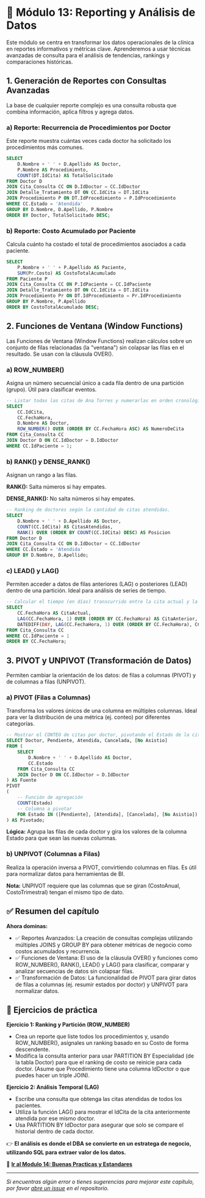 # 📘 Módulo 13: Reporting y Análisis de Datos
Este módulo se centra en transformar los datos operacionales de la clínica en reportes informativos y métricas clave. Aprenderemos a usar técnicas avanzadas de consulta para el análisis de tendencias, rankings y comparaciones históricas.

## 1. Generación de Reportes con Consultas Avanzadas
La base de cualquier reporte complejo es una consulta robusta que combina información, aplica filtros y agrega datos.

### **a) Reporte: Recurrencia de Procedimientos por Doctor**
Este reporte muestra cuántas veces cada doctor ha solicitado los procedimientos más comunes.

```sql
SELECT 
    D.Nombre + ' ' + D.Apellido AS Doctor,
    P.Nombre AS Procedimiento,
    COUNT(DT.IdCita) AS TotalSolicitado
FROM Doctor D
JOIN Cita_Consulta CC ON D.IdDoctor = CC.IdDoctor
JOIN Detalle_Tratamiento DT ON CC.IdCita = DT.IdCita
JOIN Procedimiento P ON DT.IdProcedimiento = P.IdProcedimiento
WHERE CC.Estado = 'Atendida'
GROUP BY D.Nombre, D.Apellido, P.Nombre
ORDER BY Doctor, TotalSolicitado DESC;
```

### **b) Reporte: Costo Acumulado por Paciente**
Calcula cuánto ha costado el total de procedimientos asociados a cada paciente.

```sql
SELECT 
    P.Nombre + ' ' + P.Apellido AS Paciente,
    SUM(Pr.Costo) AS CostoTotalAcumulado
FROM Paciente P
JOIN Cita_Consulta CC ON P.IdPaciente = CC.IdPaciente
JOIN Detalle_Tratamiento DT ON CC.IdCita = DT.IdCita
JOIN Procedimiento Pr ON DT.IdProcedimiento = Pr.IdProcedimiento
GROUP BY P.Nombre, P.Apellido
ORDER BY CostoTotalAcumulado DESC;
```


## 2. Funciones de Ventana (Window Functions)
Las Funciones de Ventana (Window Functions) realizan cálculos sobre un conjunto de filas relacionadas (la "ventana") sin colapsar las filas en el resultado. Se usan con la cláusula OVER().

### **a) ROW_NUMBER()**
Asigna un número secuencial único a cada fila dentro de una partición (grupo). Útil para clasificar eventos.

```sql
-- Listar todas las citas de Ana Torres y numerarlas en orden cronológico.
SELECT 
    CC.IdCita,
    CC.FechaHora,
    D.Nombre AS Doctor,
    ROW_NUMBER() OVER (ORDER BY CC.FechaHora ASC) AS NumeroDeCita
FROM Cita_Consulta CC
JOIN Doctor D ON CC.IdDoctor = D.IdDoctor
WHERE CC.IdPaciente = 1;
```

### **b) RANK() y DENSE_RANK()**
Asignan un rango a las filas.

**RANK():** Salta números si hay empates.

**DENSE_RANK():** No salta números si hay empates.

```sql
-- Ranking de doctores según la cantidad de citas atendidas.
SELECT
    D.Nombre + ' ' + D.Apellido AS Doctor,
    COUNT(CC.IdCita) AS CitasAtendidas,
    RANK() OVER (ORDER BY COUNT(CC.IdCita) DESC) AS Posicion
FROM Doctor D
JOIN Cita_Consulta CC ON D.IdDoctor = CC.IdDoctor
WHERE CC.Estado = 'Atendida'
GROUP BY D.Nombre, D.Apellido;
```

### **c) LEAD() y LAG()**
Permiten acceder a datos de filas anteriores (LAG) o posteriores (LEAD) dentro de una partición. Ideal para análisis de series de tiempo.

```sql
-- Calcular el tiempo (en días) transcurrido entre la cita actual y la anterior del paciente 1.
SELECT 
    CC.FechaHora AS CitaActual,
    LAG(CC.FechaHora, 1) OVER (ORDER BY CC.FechaHora) AS CitaAnterior,
    DATEDIFF(DAY, LAG(CC.FechaHora, 1) OVER (ORDER BY CC.FechaHora), CC.FechaHora) AS DiasDesdeCitaAnterior
FROM Cita_Consulta CC
WHERE CC.IdPaciente = 1
ORDER BY CC.FechaHora;
```


## 3. PIVOT y UNPIVOT (Transformación de Datos)
Permiten cambiar la orientación de los datos: de filas a columnas (PIVOT) y de columnas a filas (UNPIVOT).

### **a) PIVOT (Filas a Columnas)**
Transforma los valores únicos de una columna en múltiples columnas. Ideal para ver la distribución de una métrica (ej. conteo) por diferentes categorías.

```sql
-- Mostrar el CONTEO de citas por doctor, pivotando el Estado de la cita.
SELECT Doctor, Pendiente, Atendida, Cancelada, [No Asistio]
FROM (
    SELECT 
        D.Nombre + ' ' + D.Apellido AS Doctor, 
        CC.Estado
    FROM Cita_Consulta CC
    JOIN Doctor D ON CC.IdDoctor = D.IdDoctor
) AS Fuente
PIVOT
(
    -- Función de agregación
    COUNT(Estado)
    -- Columna a pivotar
    FOR Estado IN ([Pendiente], [Atendida], [Cancelada], [No Asistio])
) AS Pivotado;
```

**Lógica:** Agrupa las filas de cada doctor y gira los valores de la columna Estado para que sean las nuevas columnas.

### **b) UNPIVOT (Columnas a Filas)**
Realiza la operación inversa a PIVOT, convirtiendo columnas en filas. Es útil para normalizar datos para herramientas de BI.

**Nota:** UNPIVOT requiere que las columnas que se giran (CostoAnual, CostoTrimestral) tengan el mismo tipo de dato.


## ✅ Resumen del capítulo

**Ahora dominas:**

- ✅ Reportes Avanzados: La creación de consultas complejas utilizando múltiples JOINS y GROUP BY para obtener métricas de negocio como costos acumulados y recurrencia.
- ✅ Funciones de Ventana: El uso de la cláusula OVER() y funciones como ROW_NUMBER(), RANK(), LEAD() y LAG() para clasificar, comparar y analizar secuencias de datos sin colapsar filas.
- ✅ Transformación de Datos: La funcionalidad de PIVOT para girar datos de filas a columnas (ej. resumir estados por doctor) y UNPIVOT para normalizar datos.


## 🎯 Ejercicios de práctica

**Ejercicio 1: Ranking y Partición (ROW_NUMBER)**

- Crea un reporte que liste todos los procedimientos y, usando ROW_NUMBER(), asígnales un ranking basado en su Costo de forma descendente.
- Modifica la consulta anterior para usar PARTITION BY Especialidad (de la tabla Doctor) para que el ranking de costo se reinicie para cada doctor. (Asume que Procedimiento tiene una columna IdDoctor o que puedes hacer un triple JOIN).

**Ejercicio 2: Análisis Temporal (LAG)**

- Escribe una consulta que obtenga las citas atendidas de todos los pacientes.
- Utiliza la función LAG() para mostrar el IdCita de la cita anteriormente atendida por ese mismo doctor.
- Usa PARTITION BY IdDoctor para asegurar que solo se compare el historial dentro de cada doctor.

👉 **El análisis es donde el DBA se convierte en un estratega de negocio, utilizando SQL para extraer valor de los datos.**

📖 **[Ir al Modulo 14: Buenas Practicas y Estandares](/modulo-14-Buenas-Practicas/README.md)**

---

*Si encuentras algún error o tienes sugerencias para mejorar este capítulo, por favor [abre un issue](https://github.com/VictorCY19/Curso-Base-de-datos/issues/new) en el repositorio.*